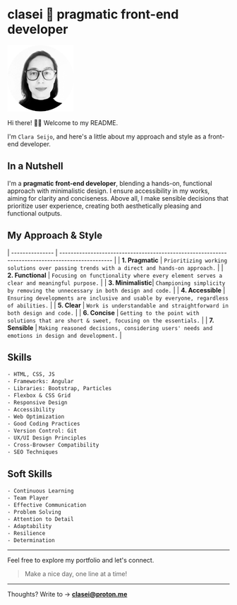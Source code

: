 # clasei 🚀 pragmatic front-end developer

<img src="cla_sei_profile_pic_bw_circle.png" alt="clasei profile pic" width="150"/>

Hi there! 👋🏾 Welcome to my README.

I'm ```Clara Seijo```, and here's a little about my approach and style as a front-end developer.

## In a Nutshell

I'm a **pragmatic front-end developer**, blending a hands-on, functional approach with minimalistic design. I ensure accessibility in my works, aiming for clarity and conciseness. Above all, I make sensible decisions that prioritize user experience, creating both aesthetically pleasing and functional outputs.

## My Approach & Style


| --------------- | ------------------------------------------------------------------------------------------------ |
| **1. Pragmatic**   | ```Prioritizing working solutions over passing trends with a direct and hands-on approach.```          |
| **2. Functional**  | ```Focusing on functionality where every element serves a clear and meaningful purpose.```             |
| **3. Minimalistic**| ```Championing simplicity by removing the unnecessary in both design and code.```                      |
| **4. Accessible**  | ```Ensuring developments are inclusive and usable by everyone, regardless of abilities.```             |
| **5. Clear**       | ```Work is understandable and straightforward in both design and code.```                              |
| **6. Concise**     | ```Getting to the point with solutions that are short & sweet, focusing on the essentials.```          |
| **7. Sensible**    | ```Making reasoned decisions, considering users' needs and emotions in design and development.```      |


## Skills 

```
- HTML, CSS, JS
- Frameworks: Angular
- Libraries: Bootstrap, Particles
- Flexbox & CSS Grid
- Responsive Design
- Accessibility
- Web Optimization
- Good Coding Practices
- Version Control: Git
- UX/UI Design Principles
- Cross-Browser Compatibility
- SEO Techniques
```

## Soft Skills

```
- Continuous Learning
- Team Player
- Effective Communication
- Problem Solving
- Attention to Detail
- Adaptability
- Resilience
- Determination
```

---

Feel free to explore my portfolio and let's connect. 

> Make a nice day, one line at a time!

---

Thoughts? Write to → [**clasei@proton.me**](mailto:clasei@proton.me)
